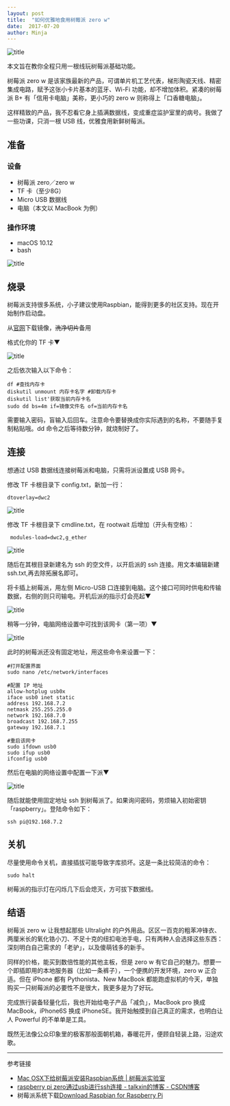 ```yaml
---
layout: post
title:  "如何优雅地食用树莓派 zero w"
date:  2017-07-20
author: Minja
---
```


![title](28434951994bcefefa1d96f69c82836c.png)

本文旨在教你全程只用一根线玩树莓派基础功能。

树莓派 zero w 是该家族最新的产品，可谓单片机工艺代表，梯形陶瓷天线、精密集成电路，赋予这张小卡片基本的蓝牙、Wi-Fi 功能，却不增加体积。紧凑的树莓派 B+ 有「信用卡电脑」美称，更小巧的 zero w 则称得上「口香糖电脑」。

这样精致的产品，我不忍看它身上插满数据线，变成重症监护室里的病号。我做了一些功课，只消一根 USB 线，优雅食用新鲜树莓派。

## 准备 

### 设备

- 树莓派 zero／zero w
- TF 卡（至少8G）
- Micro USB 数据线
- 电脑（本文以 MacBook 为例）

### 操作环境

- macOS 10.12
- bash

![title](f3bb0c3aa5e85b19e20f43e8f76011ac.png)

## 烧录

树莓派支持很多系统，小子建议使用Raspbian，能得到更多的社区支持。现在开始制作启动盘。

从[官网](https://www.raspberrypi.org/downloads/raspbian/)下载镜像，~~洗净切片~~备用

格式化你的 TF 卡▼

![title](45a4e302fd7693d7d02edb2c6b0ab6e8.png)

之后依次输入以下命令：

```
df #查找内存卡
diskutil unmount 内存卡名字 #卸载内存卡
diskutil list'获取当前内存卡名
sudo dd bs=4m if=镜像文件名 of=当前内存卡名
```

需要输入密码，盲输入后回车。注意命令要替换成你实际遇到的名称，不要随手复制粘贴哦。dd 命令之后等待数分钟，就烧制好了。

## 连接

想通过 USB 数据线连接树莓派和电脑，只需将派设置成 USB 网卡。

修改 TF 卡根目录下 config.txt，新加一行：

```
dtoverlay=dwc2
```

![title](0a92b1759ee3e86b38f72109eabd9bb2.png)

修改 TF 卡根目录下 cmdline.txt，在 rootwait 后增加（开头有空格）：

```
 modules-load=dwc2,g_ether
```

![title](b93b087b3b6ec52138b087db60530c5f.png)

随后在其根目录新建名为 ssh 的空文件，以开启派的 ssh 连接。用文本编辑新建 ssh.txt,再去除拓展名即可。

将卡插上树莓派，用左侧 Micro-USB 口连接到电脑。这个接口可同时供电和传输数据，右侧的则只司输电。开机后派的指示灯会亮起▼

![title](de280e7225bcd9487ce091932c709545.jpg)

稍等一分钟，电脑网络设置中可找到该网卡（第一项）▼

![title](f171d8b97076581e1616d607f2ad5e5e.png)

此时的树莓派还没有固定地址，用这些命令来设置一下：

```
#打开配置界面
sudo nano /etc/network/interfaces
```

```
#配置 IP 地址
allow-hotplug usb0x
iface usb0 inet static
address 192.168.7.2
netmask 255.255.255.0
network 192.168.7.0
broadcast 192.168.7.255
gateway 192.168.7.1
```

```
#重启该网卡
sudo ifdown usb0
sudo ifup usb0
ifconfig usb0
```

然后在电脑的网络设置中配置一下派▼

![title](ef2901d0d34d88159b06d8f09e5287db.png)

随后就能使用固定地址 ssh 到树莓派了。如果询问密码，劳烦输入初始密钥「raspberry」。登陆命令如下：

```
ssh pi@192.168.7.2
```

## 关机

尽量使用命令关机，直接插拔可能导致字库损坏。这是一条比较简洁的命令：

```
sudo halt
```

树莓派的指示灯在闪烁几下后会熄灭，方可拔下数据线。

## 结语

树莓派 zero w 让我想起那些 Ultralight 的户外用品。区区一百克的粗苯冲锋衣、两厘米长的氧化锆小刀、不足十克的纽扣电池手电，只有两种人会选择这些东西：深刻明白自己需求的「老驴」，以及傻萌钱多的新手。

同样的价格，能买到数倍性能的其他主板，但是 zero w 有它自己的魅力。想要一个即插即用的本地服务器（比如一条裤子），一个便携的开发环境，zero w 正合适。但在 iPhone 都有 Pythonista、New MacBook 都能跑虚拟机的今天，单独购买一只树莓派的必要性不是很大，我更多是为了好玩。

完成旅行装备轻量化后，我也开始给电子产品「减负」，MacBook pro 换成 MacBook，iPhone6S 换成 iPhoneSE。我开始触摸到自己真正的需求，也明白让人 Powerful 的不单单是工具。

既然无法像公众印象里的极客那般面朝机箱，春暖花开，便顾自轻装上路，沿途欢歌。

------

参考链接

- [Mac OSX下给树莓派安装Raspbian系统 | 树莓派实验室](http://shumeipai.nxez.com/2014/05/18/raspberry-pi-under-mac-osx-to-install-raspbian-system.html?variant=zh-cn)
- [raspberry pi zero通过usb进行ssh连接 - talkxin的博客 - CSDN博客](http://blog.csdn.net/talkxin/article/details/53066555)
- 树莓派系统下载[Download Raspbian for Raspberry Pi](https://www.raspberrypi.org/downloads/raspbian/)